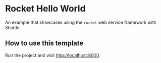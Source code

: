 # Rocket Hello World

An example that showcases using the `rocket` web service framework with Shuttle.

## How to use this template

Run the project and visit <http://localhost:8000>.
